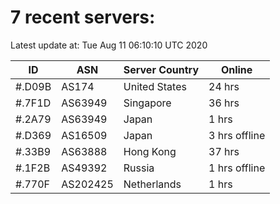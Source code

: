 # 7 recent servers:

Latest update at: Tue Aug 11 06:10:10 UTC 2020

| ID | ASN | Server Country | Online |
| -- | --- | -------------- | ------ |
| #.D09B | AS174 | United States | 24 hrs |
| #.7F1D | AS63949 | Singapore | 36 hrs |
| #.2A79 | AS63949 | Japan | 1 hrs |
| #.D369 | AS16509 | Japan | 3 hrs offline |
| #.33B9 | AS63888 | Hong Kong | 37 hrs |
| #.1F2B | AS49392 | Russia | 1 hrs offline |
| #.770F | AS202425 | Netherlands | 1 hrs |

